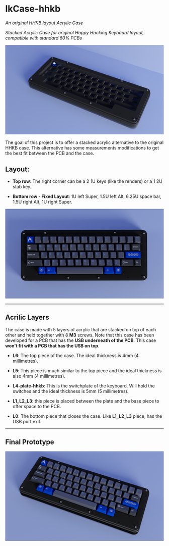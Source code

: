 # IkCase-hhkb

_An original HHKB layout Acrylic Case_

_Stacked Acrylic Case for original Happy Hacking Keyboard layout, compatible with standard 60% PCBs_

![IkCase-hhkb](./Renders/1.png)

The goal of this project is to offer a stacked acrylic alternative to the original HHKB case. This alternative has some measurements modifications to get the best fit between the PCB and the case.


## Layout:

- **Top row**: The right corner can be a 2 1U keys (like the renders) or a 1 2U stab key.  

- **Bottom row - Fixed Layout**: 1U left Super, 1.5U left Alt, 6.25U space bar, 1.5U right Alt, 1U right Super. 

![IkCase-hhkb](./Renders/3.png)

---

## Acrilic Layers

The case is made with 5 layers of acrylic that are stacked on top of each other and held together with 8 **M3** screws. Note that this case has been developed for a PCB that has the **USB underneath of the PCB**. This case **won't fit with a PCB that has the USB on top**. 

- **L6**: The top piece of the case. The ideal thickness is 4mm (4 millimetres). 

- **L5**: This piece is much similar to the top piece and the ideal thickness is also 4mm (4 millimetres). 

- **L4-plate-hhkb**: This is the switchplate of the keyboard. Will hold the switches and the ideal thickness is 5mm (5 millimetres). 

- **L1_L2_L3**: this piece is placed between the plate and the base piece to offer space to the PCB. 

- **L0**: The bottom piece that closes the case. Like **L1_L2_L3** piece, has the USB port exit. 

---
## Final Prototype

![IkCase-hhkb](./Renders/4.png)
